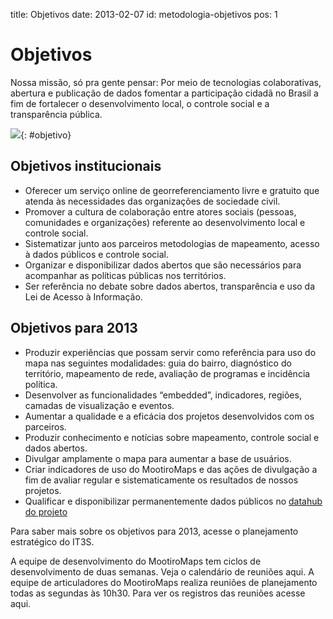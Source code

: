 title: Objetivos
date: 2013-02-07
id: metodologia-objetivos
pos: 1

Objetivos
=========

Nossa missão, só pra gente pensar: Por meio de tecnologias colaborativas, abertura e publicação de dados fomentar a participação cidadã no Brasil a fim de fortalecer o desenvolvimento local, o controle social e a transparência pública.

![][objetivo]{: #objetivo}

Objetivos institucionais
------------------------

  * Oferecer um serviço online de georreferenciamento livre e gratuito que atenda às necessidades das organizações de sociedade civil.
  * Promover a cultura de colaboração entre atores sociais (pessoas, comunidades e organizações) referente ao desenvolvimento local e controle social.
  * Sistematizar junto aos parceiros metodologias de mapeamento, acesso à dados públicos e controle social.
  * Organizar e disponibilizar dados abertos que são necessários para acompanhar as políticas públicas nos territórios.
  * Ser referência no debate sobre dados abertos, transparência e uso da Lei de Acesso à Informação.

Objetivos para 2013
-------------------

  * Produzir experiências que possam servir como referência para uso do mapa nas seguintes modalidades: guia do bairro, diagnóstico do território, mapeamento de rede, avaliação de programas e incidência política.
  * Desenvolver as funcionalidades “embedded”, indicadores, regiões, camadas de visualização e eventos.
  * Aumentar a qualidade e a eficácia dos projetos desenvolvidos com os parceiros.
  * Produzir conhecimento e notícias sobre mapeamento, controle social e dados abertos.
  * Divulgar amplamente o mapa para aumentar a base de usuários.
  * Criar indicadores de uso do MootiroMaps e das ações de divulgação a fim de avaliar regular e sistematicamente os resultados de nossos projetos.
  * Qualificar e disponibilizar permanentemente dados públicos no [datahub do projeto](http://dados.mootiro.org)

Para saber mais sobre os objetivos para 2013, acesse o planejamento estratégico do IT3S.

A equipe de desenvolvimento do MootiroMaps tem ciclos de desenvolvimento de duas semanas. Veja o calendário de reuniões aqui. A equipe de articuladores do MootiroMaps realiza reuniões de planejamento todas as segundas às 10h30. Para ver os registros das reuniões acesse aqui.


[objetivo]: /static/images/metodologia/objetivos/objetivo.png
